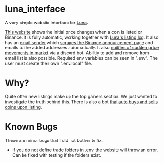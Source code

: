 # luna_interface
A very simple website interface for [Luna](https://github.com/DBC201/Luna).

[This website](https://bogdanoff.pw/) shows the initial price changes when a coin is listed on Binance.
It is fully automatic, working together with [Luna's listing log](https://github.com/DBC201/Luna/tree/master/luna_scripts/listing_log).
It also has an [email sender](https://github.com/DBC201/Luna/tree/master/luna_scripts/listing_mail) which
[scrapes the Binance announcement page](https://github.com/DBC201/Luna/blob/master/luna_modules/binance/BinanceAnnouncementScrape.py) 
and emails to the added addresses automatically. It also [notifies of sudden price movements in market](https://github.com/DBC201/Luna/tree/master/luna_scripts/meme)
via a discord bot. Abilitiy to add and remove from email list is also possible.
Required env variables can be seen in ".env". The user must create their own ".env.local" file.

# Why?
Quite often new listings make up the top gainers section. We just wanted to investigate the truth behind this.
There is also a bot [that auto buys and sells coins upon listing](https://github.com/DBC201/Luna/tree/master/luna_scripts/listing_buy).

# Known Bugs
These are minor bugs that I did not bother to fix.
- If you do not define trade folders in .env, the website will throw an error. Can be fixed with 
testing if the folders exist.
